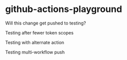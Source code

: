 # github-actions-playground

Will this change get pushed to testing?

Testing after fewer token scopes

Testing with alternate action

Testing multi-workflow push
